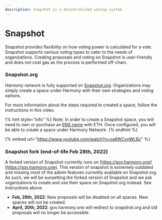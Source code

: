 ```yaml
---
description: Snapshot is a decentralized voting system
---
```


# Snapshot

Snapshot provides flexibility on how voting power is calculated for a vote. Snapshot supports various voting types to cater to the needs of organizations. Creating proposals and voting on Snapshot is user-friendly and does not cost gas as the process is performed off-chain.

### Snapshot.org

Harmony network is fully supported on [Snapshot.org](https://snapshot.org/#/?network=1666600000). Organizations may simply create a space under Harmony with their own strategies and voting options.

For more information about the steps required to created a space, follow the instructions in this video.

{% hint style="info" %}
Note: In order to create a Snapshot space, you will need to own or purchase an [ENS name](https://app.ens.domains) with ETH. Once configured, you will be able to create a space under Harmony Network.
{% endhint %}

{% embed url="https://www.youtube.com/watch?v=oa6WCvnWLBc" %}

### Snapshot fork (end-of-life Feb 28th, 2022)

A forked version of Snapshot currently runs on [https://gov.harmony.one](https://gov.harmony.one). This version of snapshot is extremely outdated and missing most of the admin features currently available on Snapshot.org. As such, we will be sunsetting the forked version of Snapshot and we ask organizations to create and use their space on Snapshot.org instead. See instructions above.

* **Feb, 28th, 2022**: New proposals will be disabled on all spaces. New spaces will not be created.
* **April, 30th, 2022**: gov.harmony.one will redirect to snapshot.org and old proposals will no longer be accessible.

